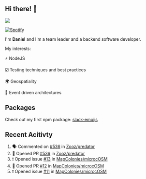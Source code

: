 ## Hi there! 👋

<p>
  <img src="https://github-readme-stats.vercel.app/api?username=syncush&theme=tokyonight">
</p>

[![Spotify](https://novatorem-rust.vercel.app/api/spotify)](https://open.spotify.com/user/syncush)

I'm **Daniel** and I'm a team leader and a backend software developer.

My interests:

⚡ NodeJS

☑️ Testing techniques and best practices

🌍 Geospatiality

🧠 Event driven architectures

## Packages
Check out my first npm package: [slack-emojis](https://www.npmjs.com/package/slack-emojis)

## Recent Acitivty
<!--START_SECTION:activity-->
1. 🗣 Commented on [#536](https://github.com/Zooz/predator/issues/536) in [Zooz/predator](https://github.com/Zooz/predator)
2. 💪 Opened PR [#536](https://github.com/Zooz/predator/pull/536) in [Zooz/predator](https://github.com/Zooz/predator)
3. ❗️ Opened issue [#13](https://github.com/MapColonies/microcOSM/issues/13) in [MapColonies/microcOSM](https://github.com/MapColonies/microcOSM)
4. 💪 Opened PR [#12](https://github.com/MapColonies/microcOSM/pull/12) in [MapColonies/microcOSM](https://github.com/MapColonies/microcOSM)
5. ❗️ Opened issue [#11](https://github.com/MapColonies/microcOSM/issues/11) in [MapColonies/microcOSM](https://github.com/MapColonies/microcOSM)
<!--END_SECTION:activity-->
